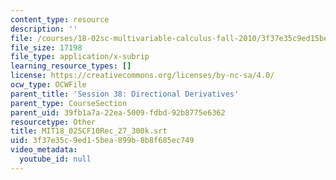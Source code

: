 ```yaml
---
content_type: resource
description: ''
file: /courses/18-02sc-multivariable-calculus-fall-2010/3f37e35c9ed15bea899b8b8f685ec749_MIT18_02SCF10Rec_27_300k.vtt
file_size: 17198
file_type: application/x-subrip
learning_resource_types: []
license: https://creativecommons.org/licenses/by-nc-sa/4.0/
ocw_type: OCWFile
parent_title: 'Session 38: Directional Derivatives'
parent_type: CourseSection
parent_uid: 39fb1a7a-22ea-5009-fdbd-92b8775e6362
resourcetype: Other
title: MIT18_02SCF10Rec_27_300k.srt
uid: 3f37e35c-9ed1-5bea-899b-8b8f685ec749
video_metadata:
  youtube_id: null
---
```

